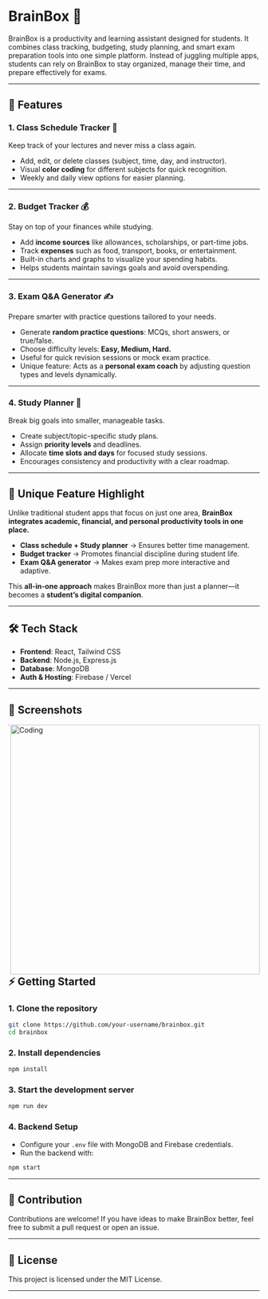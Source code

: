 # BrainBox 🧠

BrainBox is a productivity and learning assistant designed for students. It combines class tracking, budgeting, study planning, and smart exam preparation tools into one simple platform. Instead of juggling multiple apps, students can rely on BrainBox to stay organized, manage their time, and prepare effectively for exams.

---

## 🚀 Features

### 1. Class Schedule Tracker 📅

Keep track of your lectures and never miss a class again.

* Add, edit, or delete classes (subject, time, day, and instructor).
* Visual **color coding** for different subjects for quick recognition.
* Weekly and daily view options for easier planning.

---

### 2. Budget Tracker 💰

Stay on top of your finances while studying.

* Add **income sources** like allowances, scholarships, or part-time jobs.
* Track **expenses** such as food, transport, books, or entertainment.
* Built-in charts and graphs to visualize your spending habits.
* Helps students maintain savings goals and avoid overspending.

---

### 3. Exam Q\&A Generator ✍️

Prepare smarter with practice questions tailored to your needs.

* Generate **random practice questions**: MCQs, short answers, or true/false.
* Choose difficulty levels: **Easy, Medium, Hard.**
* Useful for quick revision sessions or mock exam practice.
* Unique feature: Acts as a **personal exam coach** by adjusting question types and levels dynamically.

---

### 4. Study Planner 📝

Break big goals into smaller, manageable tasks.

* Create subject/topic-specific study plans.
* Assign **priority levels** and deadlines.
* Allocate **time slots and days** for focused study sessions.
* Encourages consistency and productivity with a clear roadmap.

---

## 🌟 Unique Feature Highlight

Unlike traditional student apps that focus on just one area, **BrainBox integrates academic, financial, and personal productivity tools in one place.**

* **Class schedule + Study planner** → Ensures better time management.
* **Budget tracker** → Promotes financial discipline during student life.
* **Exam Q\&A generator** → Makes exam prep more interactive and adaptive.

This **all-in-one approach** makes BrainBox more than just a planner—it becomes a **student’s digital companion**.

---

## 🛠️ Tech Stack

* **Frontend**: React, Tailwind CSS
* **Backend**: Node.js, Express.js
* **Database**: MongoDB
* **Auth & Hosting**: Firebase / Vercel

---

## 📸 Screenshots 

<img align="right"  alt="Coding" width="500" src="https://i.ibb.co.com/yF6z0qP2/Screenshot-2025-09-04-123758.png">

---

## ⚡ Getting Started

### 1. Clone the repository

```bash
git clone https://github.com/your-username/brainbox.git
cd brainbox
```

### 2. Install dependencies

```bash
npm install
```

### 3. Start the development server

```bash
npm run dev
```

### 4. Backend Setup

* Configure your `.env` file with MongoDB and Firebase credentials.
* Run the backend with:

```bash
npm start
```

---

## 🤝 Contribution

Contributions are welcome! If you have ideas to make BrainBox better, feel free to submit a pull request or open an issue.

---

## 📜 License

This project is licensed under the MIT License.

---
